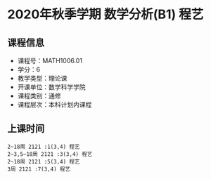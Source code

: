 # 2020年秋季学期 数学分析(B1) 程艺






## 课程信息

- 课程号：MATH1006.01
- 学分：6
- 教学类型：理论课
- 开课单位：数学科学学院
- 课程类别：通修
- 课程层次：本科计划内课程

## 上课时间

```
2~18周 2121 :1(3,4) 程艺
2~3,5~18周 2121 :3(3,4) 程艺
2~18周 2121 :5(3,4) 程艺
3周 2121 :7(3,4) 程艺
```

